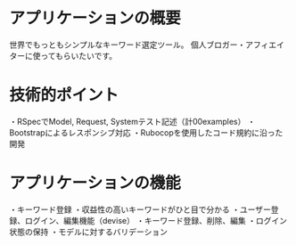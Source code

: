 # アプリケーションの概要
世界でもっともシンプルなキーワード選定ツール。
個人ブロガー・アフィエイターに使ってもらいたいです。

# 技術的ポイント
・RSpecでModel, Request, Systemテスト記述（計00examples）
・Bootstrapによるレスポンシブ対応
・Rubocopを使用したコード規約に沿った開発

# アプリケーションの機能
・キーワード登録
・収益性の高いキーワードがひと目で分かる
・ユーザー登録、ログイン、編集機能（devise）
・キーワード登録、削除、編集
・ログイン状態の保持
・モデルに対するバリデーション